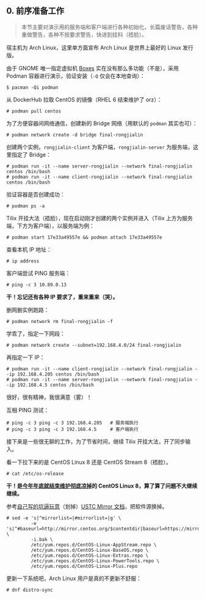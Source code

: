 ## 0. 前序准备工作

> 本节主要对演示用的服务端和客户端进行各种初始化，长篇废话警告，各种重做警告，各种不按要求警告，快进到挂科（捂脸）。

宿主机为 Arch Linux，这里单方面宣布 Arch Linux 是世界上最好的 Linux 发行版。

由于 GNOME 唯一指定虚拟机 [Boxes](https://wiki.gnome.org/Apps/Boxes) 实在没有那么多功能（不是），采用 Podman 容器进行演示，验证安装（`-Q` 仅会在本地查询）：

```
$ pacman -Qi podman
```

从 DockerHub 拉取 CentOS 的镜像（RHEL 6 结束维护了 orz）：

```
# podman pull centos
```

为了方便容器间网络通信，创建新的 Bridge 网络（用默认的 `podman` 其实也可）：

```
# podman network create -d bridge final-rongjialin
```

创建两个实例，`rongjialin-client`  为客户端，`rongjialin-server` 为服务端，这里指定了 Bridge：

```
# podman run -it --name server-rongjialin --network final-rongjialin centos /bin/bash
# podman run -it --name client-rongjialin --network final-rongjialin centos /bin/bash
```

验证容器是否创建成功：

```
# podman ps -a
```

Tilix 开挂大法（捂脸），现在启动刚才创建的两个实例并进入（Tilix 上方为服务端，下方为客户端），以服务端为例：

```
# podman start 17e33a49557e && podman attach 17e33a49557e
```

查看本机 IP 地址：

```
# ip address
```

客户端尝试 PING 服务端：

```
# ping -c 3 10.89.0.13
```

**干！忘记还有各种 IP 要求了，重来重来（哭）。**

删网删实例跑路：

```
# podman network rm final-rongjialin -f
```

学乖了，指定一下网段：

```
# podman network create --subnet=192.168.4.0/24 final-rongjialin
```

再指定一下 IP：

```
# podman run -it --name client-rongjialin --network final-rongjialin --ip 192.168.4.205 centos /bin/bash
# podman run -it --name server-rongjialin --network final-rongjialin --ip 192.168.4.5 centos /bin/bash
```

很好，很有精神，我很满意（雾）！

互相 PING 测试：

```
# ping -c 3 ping -c 3 192.168.4.205   # 服务端执行
# ping -c 3 ping -c 3 192.168.4.5     # 客户端执行	
```

接下来是一些很无聊的工作，为了节省时间，继续 Tilix 开挂大法，开了同步输入。

看一下拉下来的是 CentOS Linux 8 还是 CentOS Stream 8（捂脸）。

```
# cat /etc/os-release
```

**干！是[今年年底就结束维护彻底凉掉](https://blog.centos.org/2020/12/future-is-centos-stream/)的 CentOS Linux 8，算了算了问题不大继续继续。**

参考[自己写的坑逼玩意](https://mirrors.ustc.edu.cn/help/contributor.html)（划掉）[USTC Mirror 文档](https://mirrors.ustc.edu.cn/help/centos.html)，把软件源换掉。

```
# sed -e 's|^mirrorlist=|#mirrorlist=|g' \
         -e 's|^#baseurl=http://mirror.centos.org/$contentdir|baseurl=https://mirrors.ustc.edu.cn/centos|g' \
         -i.bak \
         /etc/yum.repos.d/CentOS-Linux-AppStream.repo \
         /etc/yum.repos.d/CentOS-Linux-BaseOS.repo \
         /etc/yum.repos.d/CentOS-Linux-Extras.repo \
         /etc/yum.repos.d/CentOS-Linux-PowerTools.repo \
         /etc/yum.repos.d/CentOS-Linux-Plus.repo
```

更新一下系统吧，Arch Linux 用户是真的不更新不舒服：

```
# dnf distro-sync
```

